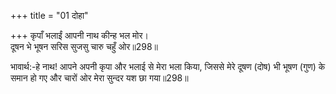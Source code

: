 +++
title = "01 दोहा"

+++
कृपाँ भलाईं आपनी नाथ कीन्ह भल मोर।  
दूषन भे भूषन सरिस सुजसु चारु चहुँ ओर॥298॥  

भावार्थ:-हे नाथ! आपने अपनी कृपा और भलाई से मेरा भला किया, जिससे मेरे दूषण (दोष) भी भूषण (गुण) के समान हो गए और चारों ओर मेरा सुन्दर यश छा गया॥298॥  



